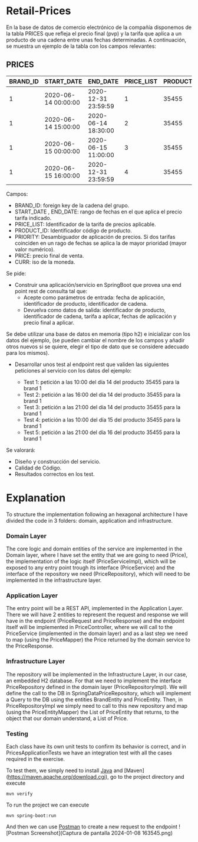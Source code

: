 # Retail-Prices

En la base de datos de comercio electrónico de la compañía disponemos de la tabla
PRICES que refleja el precio final (pvp) y la tarifa que aplica a un producto de una cadena
entre unas fechas determinadas. A continuación, se muestra un ejemplo de la tabla con los
campos relevantes:

PRICES
-------

| BRAND_ID | START_DATE | END_DATE | PRICE_LIST | PRODUCT_ID | PRIORITY | PRICE | CURR |
|----------|------------|----------|------------|------------|----------|-------|------|
| 1 | 2020-06-14 00:00:00 | 2020-12-31 23:59:59 | 1 | 35455 | 0 | 35.50 | EUR |
| 1 | 2020-06-14 15:00:00 | 2020-06-14 18:30:00 | 2 | 35455 | 1 | 25.45 | EUR |
| 1 | 2020-06-15 00:00:00 | 2020-06-15 11:00:00 | 3 | 35455 | 1 | 30.50 | EUR |
| 1 | 2020-06-15 16:00:00 | 2020-12-31 23:59:59 | 4 | 35455 | 1 | 38.95 | EUR |


Campos:

* BRAND_ID: foreign key de la cadena del grupo.
* START_DATE , END_DATE: rango de fechas en el que aplica el precio tarifa indicado.
* PRICE_LIST: Identificador de la tarifa de precios aplicable.
* PRODUCT_ID: Identificador código de producto.
* PRIORITY: Desambiguador de aplicación de precios. Si dos tarifas coinciden en un rago de
fechas se aplica la de mayor prioridad (mayor valor numérico).
* PRICE: precio final de venta.
* CURR: iso de la moneda.

Se pide:
* Construir una aplicación/servicio en SpringBoot que provea una end point rest de
consulta tal que:
  * Acepte como parámetros de entrada: fecha de aplicación, identificador de
producto, identificador de cadena.
  * Devuelva como datos de salida: identificador de producto, identificador de
  cadena, tarifa a aplicar, fechas de aplicación y precio final a aplicar.
  
Se debe utilizar una base de datos en memoria (tipo h2) e inicializar con los datos del
ejemplo, (se pueden cambiar el nombre de los campos y añadir otros nuevos si se quiere,
elegir el tipo de dato que se considere adecuado para los mismos).

* Desarrollar unos test al endpoint rest que validen las siguientes peticiones al servicio
con los datos del ejemplo:

  * Test 1: petición a las 10:00 del día 14 del producto 35455 para la brand 1
  * Test 2: petición a las 16:00 del día 14 del producto 35455 para la brand 1
  * Test 3: petición a las 21:00 del día 14 del producto 35455 para la brand 1
  * Test 4: petición a las 10:00 del día 15 del producto 35455 para la brand 1
  * Test 5: petición a las 21:00 del día 16 del producto 35455 para la brand 1

Se valorará:
* Diseño y construcción del servicio.
* Calidad de Código.
* Resultados correctos en los test.

# Explanation

To structure the implementation following an hexagonal architecture I have divided the code 
in 3 folders: domain, application and infrastructure.

### Domain Layer
The core logic and domain entities of the service are implemented in the Domain layer, where I have set the entity that 
we are going to need (Price), the implementation of the logic itself (PriceServiceImpl), which will be exposed to any 
entry point trough its interface (PriceService) and the interface of the repository we need (PriceRepository), which 
will need to be implemented in the infrastructure layer.

### Application Layer
The entry point will be a REST API, implemented in the Application Layer. There we will have 2 entities to represent the
request and response we will have in the endpoint (PriceRequest and PriceResponse) and the endpoint itself will be 
implemented in PriceController, where we will call to the PriceService (implemented in the domain layer) and as a last 
step we need to map (using the PriceMapper) the Price returned by the domain service to the PriceResponse.

### Infrastructure Layer
The repository will be implemented in the Infrastructure Layer, in our case, an embedded H2 database. For that we need 
to implement the interface PriceRepository defined in the domain layer (PriceRepositoryImpl). We will define the call to
the DB in SpringDataPriceRepository, which will implement a Query to the DB using the entities BrandEntity and 
PriceEntity. Then, in PriceRepositoryImpl we simply need to call to this new repository and map (using the 
PriceEntityMapper) the List of PriceEntity that returns, to the object that our domain understand, a List of Price.

### Testing
Each class have its own unit tests to confirm its behavior is correct, and in PricesApplicationTests we have an 
integration test with all the cases required in the exercise.

To test them, we simply need to install [Java](https://www.oracle.com/es/java/technologies/downloads/#java17) and [Maven]
(https://maven.apache.org/download.cgi), go to the project directory and execute 
```
mvn verify
```

To run the project we can execute 

```
mvn spring-boot:run
```
And then we can use [Postman](https://www.postman.com/downloads/) to create a new request to the endpoint
![Postman Screenshot](Captura de pantalla 2024-01-08 163545.png)
